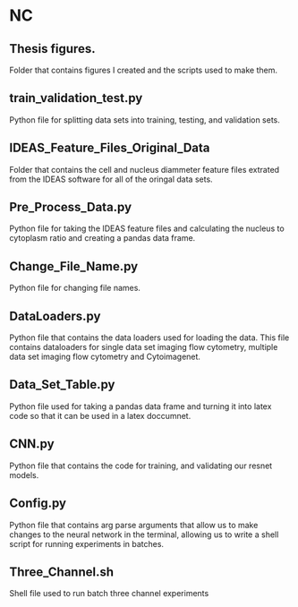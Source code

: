 # NC

## Thesis figures. 
<p> Folder that contains figures I created and the scripts used to make them. 

## train_validation_test.py 
<p> Python file for splitting data sets into training, testing, and validation sets.

## IDEAS_Feature_Files_Original_Data
<p> Folder that contains the cell and nucleus diammeter feature files extrated from the IDEAS software for all of the oringal data sets.

## Pre_Process_Data.py
<p> Python file for taking the IDEAS feature files and calculating the nucleus to cytoplasm ratio and creating a pandas data frame.

  
## Change_File_Name.py  
<p> Python file for changing file names. 
 
## DataLoaders.py
<p> Python file that contains the data loaders used for loading the data. This file contains dataloaders for single data set imaging flow cytometry, multiple data set imaging flow cytometry and Cytoimagenet. 

## Data_Set_Table.py
<p> Python file used for taking a pandas data frame and turning it into latex code so that it can be used in a latex doccumnet. 

## CNN.py 
<p> Python file that contains the code for training, and validating our resnet models.

## Config.py 
<p> Python file that contains arg parse arguments that allow us to make changes to the neural network in the terminal, allowing us to write a shell script for running experiments in batches. 

## Three_Channel.sh
<p> Shell file used to run batch  three channel experiments
